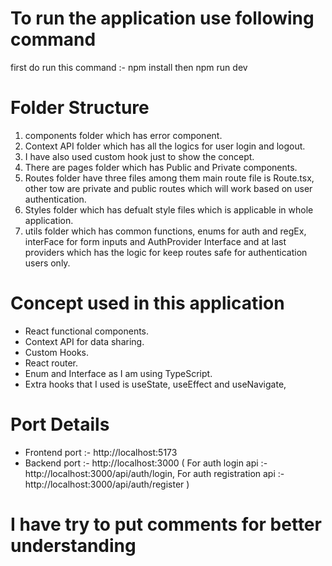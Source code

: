 # To run the application use following command

first do run this command :- npm install
then npm run dev


# Folder Structure

1. components folder which has error component.
2. Context API folder which has all the logics for user login and logout.
3. I have also used custom hook just to show the concept.
4. There are pages folder which has Public and Private components.
5. Routes folder have three files among them main route file is Route.tsx, other tow are private and public routes which will work based on user authentication.
6. Styles folder which has defualt style files which is applicable in whole application.
7. utils folder which has common functions, enums for auth and regEx, interFace for form inputs and AuthProvider Interface and at last providers which has the logic for keep routes safe for authentication users only.

# Concept used in this application

- React functional components.
- Context API for data sharing.
- Custom Hooks.
- React router.
- Enum and Interface as I am using TypeScript.
- Extra hooks that I used is useState, useEffect and useNavigate,

# Port Details

- Frontend port :- http://localhost:5173
- Backend port :- http://localhost:3000 (
  For auth login api :- http://localhost:3000/api/auth/login,
  For auth registration api :- http://localhost:3000/api/auth/register
  )

# I have try to put comments for better understanding
